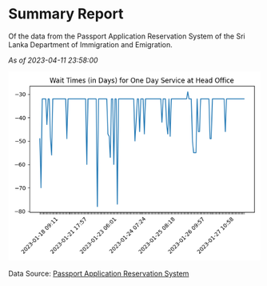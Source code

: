 # Summary Report

Of the data from the Passport Application Reservation System of the Sri Lanka Department of Immigration and Emigration.

*As of 2023-04-11 23:58:00*

![Wait Time Chart](summary.wait_time_chart.png)

Data Source: [Passport Application Reservation System](https://eservices.immigration.gov.lk:8443/appointment/pages/reservationApplication.xhtml)